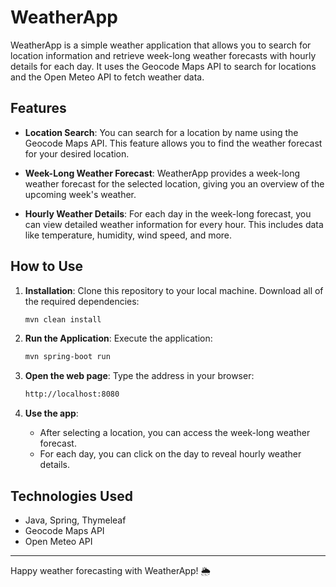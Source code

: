 # WeatherApp

WeatherApp is a simple weather application that allows you to search for location information and retrieve week-long weather forecasts with hourly details for each day. It uses the Geocode Maps API to search for locations and the Open Meteo API to fetch weather data.

## Features

- **Location Search**: You can search for a location by name using the Geocode Maps API. This feature allows you to find the weather forecast for your desired location.

- **Week-Long Weather Forecast**: WeatherApp provides a week-long weather forecast for the selected location, giving you an overview of the upcoming week's weather.

- **Hourly Weather Details**: For each day in the week-long forecast, you can view detailed weather information for every hour. This includes data like temperature, humidity, wind speed, and more.

## How to Use

1. **Installation**:
   Clone this repository to your local machine. Download all of the required dependencies:

   ```bash
   mvn clean install
   ```

2. **Run the Application**:
   Execute the application:

   ```bash
   mvn spring-boot run
   ```

3. **Open the web page**:
   Type the address in your browser:

   ```bash
   http://localhost:8080
   ```
     
5. **Use the app**:
   - After selecting a location, you can access the week-long weather forecast.
   - For each day, you can click on the day to reveal hourly weather details.

## Technologies Used

- Java, Spring, Thymeleaf
- Geocode Maps API
- Open Meteo API

---

Happy weather forecasting with WeatherApp! 🌦️
